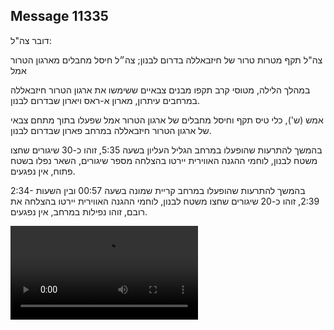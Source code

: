 ## Message 11335

דובר צה"ל: 

צה"ל תקף מטרות טרור של חיזבאללה בדרום לבנון; צה״ל חיסל מחבלים מארגון הטרור אמל

במהלך הלילה, מטוסי קרב תקפו מבנים צבאיים ששימשו את ארגון הטרור חיזבאללה במרחבים עיתרון, מארון א-ראס ויארון שבדרום לבנון.

אמש (ש'), כלי טיס תקף וחיסל מחבלים של ארגון הטרור אמל שפעלו בתוך מתחם צבאי של ארגון הטרור חיזבאללה במרחב פארון שבדרום לבנון.

בהמשך להתרעות שהופעלו במרחב הגליל העליון בשעה 5:35, זוהו כ-30 שיגורים שחצו משטח לבנון, לוחמי ההגנה האווירית יירטו בהצלחה מספר שיגורים, השאר נפלו בשטח פתוח, אין נפגעים.

בהמשך להתרעות שהופעלו במרחב קריית שמונה בשעה 00:57 ובין השעות 2:34-2:39, זוהו כ-20 שיגורים שחצו משטח לבנון, לוחמי ההגנה האווירית יירטו בהצלחה את רובם, זוהו נפילות במרחב, אין נפגעים.

![Video](11335/11335_media.mp4)
